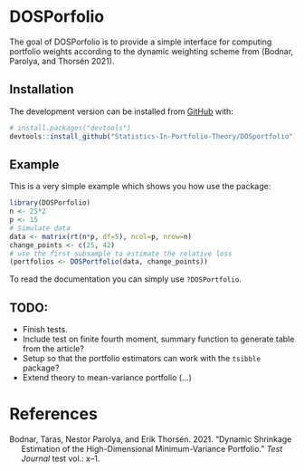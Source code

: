 
<!-- README.md is generated from README.Rmd. Please edit that file -->

# DOSPorfolio

<!-- badges: start -->
<!-- badges: end -->

The goal of DOSPorfolio is to provide a simple interface for computing
portfolio weights according to the dynamic weighting scheme from
(Bodnar, Parolya, and Thorsén 2021).

## Installation

The development version can be installed from
[GitHub](https://github.com/) with:

``` r
# install.packages("devtools")
devtools::install_github("Statistics-In-Portfolio-Theory/DOSportfolio")
```

## Example

This is a very simple example which shows you how use the package:

``` r
library(DOSPorfolio)
n <- 25*2
p <- 15
# Simulate data
data <- matrix(rt(n*p, df=5), ncol=p, nrow=n)
change_points <- c(25, 42)
# use the first subsample to estimate the relative loss
(portfolios <- DOSPortfolio(data, change_points))
```

To read the documentation you can simply use `?DOSPortfolio`.

## TODO:

-   Finish tests.
-   Include test on finite fourth moment, summary function to generate
    table from the article?
-   Setup so that the portfolio estimators can work with the `tsibble`
    package?
-   Extend theory to mean-variance portfolio (…)

# References

<div id="refs" class="references csl-bib-body hanging-indent">

<div id="ref-BODNAR21dynshrink" class="csl-entry">

Bodnar, Taras, Nestor Parolya, and Erik Thorsén. 2021. “Dynamic
Shrinkage Estimation of the High-Dimensional Minimum-Variance
Portfolio.” *Test Journal* test vol.: x–1.

</div>

</div>
